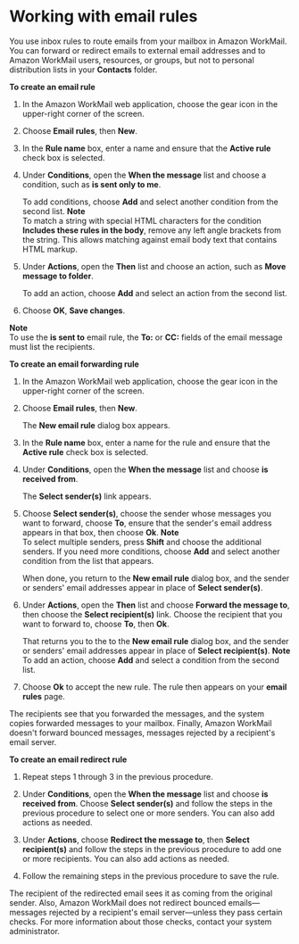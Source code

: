 # Working with email rules<a name="email-rules"></a>

You use inbox rules to route emails from your mailbox in Amazon WorkMail\. You can forward or redirect emails to external email addresses and to Amazon WorkMail users, resources, or groups, but not to personal distribution lists in your **Contacts** folder\. 

**To create an email rule**

1. In the Amazon WorkMail web application, choose the gear icon in the upper\-right corner of the screen\.

1. Choose **Email rules**, then **New**\.

1. In the **Rule name** box, enter a name and ensure that the **Active rule** check box is selected\.

1. Under **Conditions**, open the **When the message** list and choose a condition, such as **is sent only to me**\.

   To add conditions, choose **Add** and select another condition from the second list\.
**Note**  
To match a string with special HTML characters for the condition **Includes these rules in the body**, remove any left angle brackets from the string\. This allows matching against email body text that contains HTML markup\.

1. Under **Actions**, open the **Then** list and choose an action, such as **Move message to folder**\.

   To add an action, choose **Add** and select an action from the second list\.

1. Choose **OK**, **Save changes**\.

**Note**  
To use the **is sent to** email rule, the **To:** or **CC:** fields of the email message must list the recipients\.

**To create an email forwarding rule**

1. In the Amazon WorkMail web application, choose the gear icon in the upper\-right corner of the screen\.

1. Choose **Email rules**, then **New**\.

   The **New email rule** dialog box appears\.

1. In the **Rule name** box, enter a name for the rule and ensure that the **Active rule** check box is selected\.

1. Under **Conditions**, open the **When the message** list and choose **is received from**\.

   The **Select sender\(s\)** link appears\.

1. Choose **Select sender\(s\)**, choose the sender whose messages you want to forward, choose **To**, ensure that the sender's email address appears in that box, then choose **Ok**\.
**Note**  
To select multiple senders, press **Shift** and choose the additional senders\. If you need more conditions, choose **Add** and select another condition from the list that appears\.

   When done, you return to the **New email rule** dialog box, and the sender or senders' email addresses appear in place of **Select sender\(s\)**\.

1. Under **Actions**, open the **Then** list and choose **Forward the message to**, then choose the **Select recipient\(s\)** link\. Choose the recipient that you want to forward to, choose **To**, then **Ok**\. 

   That returns you to the to the **New email rule** dialog box, and the sender or senders' email addresses appear in place of **Select recipient\(s\)**\.
**Note**  
To add an action, choose **Add** and select a condition from the second list\.

1. Choose **Ok** to accept the new rule\. The rule then appears on your **email rules** page\.

The recipients see that you forwarded the messages, and the system copies forwarded messages to your mailbox\. Finally, Amazon WorkMail doesn't forward bounced messages, messages rejected by a recipient's email server\.

**To create an email redirect rule**

1. Repeat steps 1 through 3 in the previous procedure\.

1. Under **Conditions**, open the **When the message** list and choose **is received from**\. Choose **Select sender\(s\)** and follow the steps in the previous procedure to select one or more senders\. You can also add actions as needed\.

1. Under **Actions**, choose **Redirect the message to**, then **Select recipient\(s\)** and follow the steps in the previous procedure to add one or more recipients\. You can also add actions as needed\.

1. Follow the remaining steps in the previous procedure to save the rule\.

The recipient of the redirected email sees it as coming from the original sender\. Also, Amazon WorkMail does not redirect bounced emails—messages rejected by a recipient's email server—unless they pass certain checks\. For more information about those checks, contact your system administrator\.